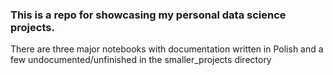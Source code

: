 ### This is a repo for showcasing my personal data science projects.

There are three major notebooks with documentation written in Polish and a few undocumented/unfinished in the smaller_projects directory
